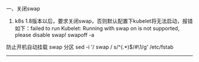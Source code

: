 一、关闭swap
1. k8s 1.8版本以后，要求关闭swap，否则默认配置下kubelet将无法启动，报错如下：failed to run Kubelet: Running with swap on is not supported, please disable swap!
swapoff -a

防止开机自动挂载 swap 分区
sed -i '/ swap / s/^\(.*\)$/#\1/g' /etc/fstab
--- -------------------------------------------------------------------------------------